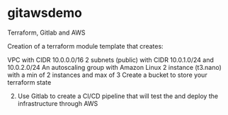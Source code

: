 # gitawsdemo
Terraform, Gitlab and AWS
    
Creation of a terraform module template that creates:
	

		
VPC with CIDR 10.0.0.0/16
		2 subnets (public) with CIDR 10.0.1.0/24 and 10.0.2.0/24
		An autoscaling group with Amazon Linux 2 instance (t3.nano) with a min of 2 instances and max of 3
		Create a bucket to store your terraform state
	
	

2.  Use Gitlab to create a CI/CD pipeline that will test the and deploy the infrastructure through AWS

